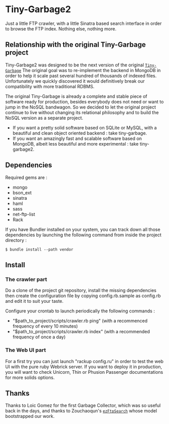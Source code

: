 Tiny-Garbage2
=============

Just a little FTP crawler, with a little Sinatra based search interface in order to browse the FTP index.
Nothing else, nothing more.

Relationship with the original Tiny-Garbage project
---------------------------------------------------

Tiny-Garbage2 was designed to be the next version of the original [`Tiny-Garbage`](http://github.com/kisscool/tiny-garbage)
The original goal was to re-implement the backend in MongoDB in order to help it scale past several hundred of thousands of indexed files. Unfortunately we quickly discovered it would definitively break our compatibility with more traditional RDBMS.

The original Tiny-Garbage is already a complete and stable piece of software ready for production, besides everybody does not need or want to jump in the NoSQL bandwagon. So we decided to let the original project continue to live without changing its relational philosophy and to build the NoSQL version as a separate project.

* If you want a pretty solid software based on SQLite or MySQL, with a beautiful and clean object oriented backend : take tiny-garbage.
* If you want an amazingly fast and scalable software based on MongoDB, albeit less beautiful and more experimental : take tiny-garbage2.

Dependencies
------------

Required gems are :

* mongo
* bson_ext
* sinatra
* haml
* sass
* net-ftp-list
* Rack

If you have Bundler installed on your system, you can track down all those dependencies by launching the following command from inside the project directory :

	$ bundle install --path vendor

Install
-------

### The crawler part

Do a clone of the project git repository, install the missing dependencies then create the configuration file by copying config.rb.sample as config.rb and edit it to suit your taste.

Configure your crontab to launch periodically the following commands :

* "$path_to_project/scripts/crawler.rb ping" (with a recommenced frequency of every 10 minutes)
* "$path_to_project/scripts/crawler.rb index" (with a recommended frequency of once a day)


### The Web UI part

For a first try you can just launch "rackup config.ru" in order to test the web UI with the pure ruby Webrick server.
If you want to deploy it in production, you will want to check Unicorn, Thin or Phusion Passenger documentations for more solids options.

Thanks
------

Thanks to Loic Gomez for the first Garbage Collector, which was so useful back in the days, and thanks to Zouchaoqun's [`ezFtpSearch`](http://github.com/zouchaoqun/ezftpsearch) whose model bootstrapped our work.

